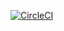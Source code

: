 [![CircleCI](https://circleci.com/gh/cmplx-xyttmt/VCSSample.svg?style=svg)](https://circleci.com/gh/cmplx-xyttmt/VCSSample)
